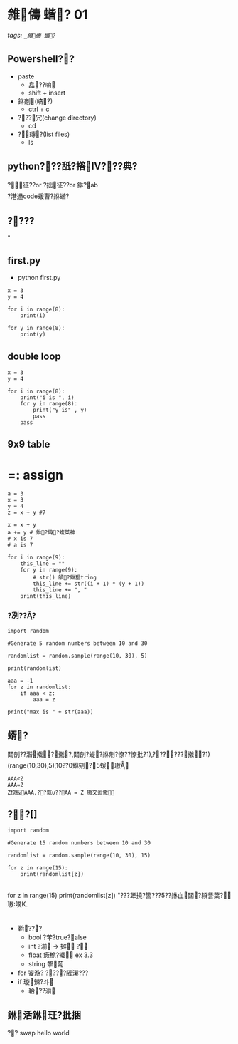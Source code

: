 ﻿---
layout: default
---

# 雓儔 蝔? 01

###### tags: `_雓儔 蝔?`


## Powershell??
* paste
  * 皛??喲
  * shift + insert
* 銝剜(皜?)
  * ctrl + c
* ???冗(change directory)
  * cd
* ?瑼?(list files)
  * ls


## python???舐?撘Ⅳ???典?
?征??or ?拙征??or 銝?ab  
?港遢code蝯曹?銝蝔?
## ????
"

## first.py
* python first.py

```
x = 3
y = 4

for i in range(8):	
    print(i)

for y in range(8):	
    print(y)

```

## double loop
```
x = 3
y = 4

for i in range(8):	
    print("i is ", i)
    for y in range(8):
        print("y is" , y)
        pass
    pass

```

## 9x9 table

# =: assign
```
a = 3
x = 3
y = 4
z = x + y #7

x = x + y
a += y # 銝?銵?蝮桀神
# x is 7
# a is 7

for i in range(9):
    this_line = ""
    for y in range(9):
    	# str() 頧?銝猖tring
        this_line += str((i + 1) * (y + 1))
        this_line += ", "
    print(this_line)

```

### ?冽???
```
import random

#Generate 5 random numbers between 10 and 30

randomlist = random.sample(range(10, 30), 5)

print(randomlist)

aaa = -1
for z in randomlist:
	if aaa < z:
		aaa = z

print("max is " + str(aaa))

```
## 蝑?
閮剖??潛撠?撠?,閮剖?蝭?銝剜?憭??憭批?1),??????撠?1)
(range(10,30),5),10??0銝剜?5蝯璈
```
AAA<Z  
AAA=Z
Z憭扳AAA,??甈∪??AA = Z 隞交迨憿
```

## ??[]

```
import random

#Generate 15 random numbers between 10 and 30

randomlist = random.sample(range(10, 30), 15)

for z in range(15):
	print(randomlist[z])
```

## 
for z in range(15)
      print(randomlist[z])
      "???箄撓?箇???5??銝血閮?頛訾葉?璈噗K.
## 
* 鞈???
    * bool ?芣?true?alse
    * int ?湔 -> 擗 ?
    * float 瘚桅?撠 ex 3.3
    * string 摮葡
* for 餈游? ????隡潔???
* if 璇辣?斗
    * 鞈??湔
    



## 銝活銝玨?批捆
??
swap
hello world
